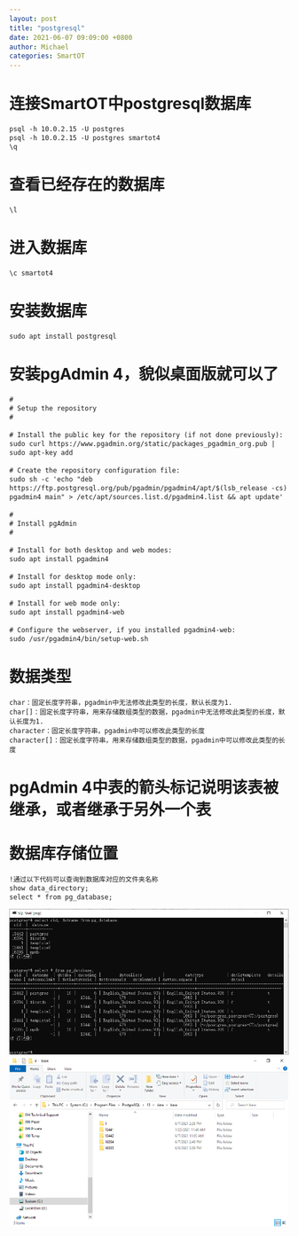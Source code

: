 ```yaml
---
layout: post
title: "postgresql"
date: 2021-06-07 09:09:00 +0800
author: Michael
categories: SmartOT
---
```


# 连接SmartOT中postgresql数据库 #
	psql -h 10.0.2.15 -U postgres
	psql -h 10.0.2.15 -U postgres smartot4
	\q

# 查看已经存在的数据库
	\l

# 进入数据库
	\c smartot4

# 安装数据库 
	sudo apt install postgresql

# 安装pgAdmin 4，貌似桌面版就可以了
	#
	# Setup the repository
	#
	
	# Install the public key for the repository (if not done previously):
	sudo curl https://www.pgadmin.org/static/packages_pgadmin_org.pub | sudo apt-key add
	
	# Create the repository configuration file:
	sudo sh -c 'echo "deb https://ftp.postgresql.org/pub/pgadmin/pgadmin4/apt/$(lsb_release -cs) pgadmin4 main" > /etc/apt/sources.list.d/pgadmin4.list && apt update'
	
	#
	# Install pgAdmin
	#
	
	# Install for both desktop and web modes:
	sudo apt install pgadmin4
	
	# Install for desktop mode only:
	sudo apt install pgadmin4-desktop
	
	# Install for web mode only: 
	sudo apt install pgadmin4-web 
	
	# Configure the webserver, if you installed pgadmin4-web:
	sudo /usr/pgadmin4/bin/setup-web.sh

# 数据类型
	char：固定长度字符串，pgadmin中无法修改此类型的长度，默认长度为1.
	char[]：固定长度字符串，用来存储数组类型的数据，pgadmin中无法修改此类型的长度，默认长度为1.
	character：固定长度字符串，pgadmin中可以修改此类型的长度
	character[]：固定长度字符串，用来存储数组类型的数据，pgadmin中可以修改此类型的长度

# pgAdmin 4中表的箭头标记说明该表被继承，或者继承于另外一个表

# 数据库存储位置
	!通过以下代码可以查询到数据库对应的文件夹名称
	show data_directory;
	select * from pg_database;
![日志文件夹](/assets/smartot/pg_database.png)  
![日志文件夹](/assets/smartot/pg_database_file.png)  